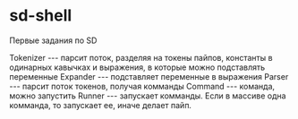 # sd-shell
Первые задания по SD

Tokenizer --- парсит поток, разделяя на токены пайпов, константы в одинарных кавычках и выражения, в которые можно подставлять переменные
Expander --- подставляет переменные в выражения
Parser --- парсит поток токенов, получая комманды
Command --- команда, можно запустить
Runner --- запускает комманды. Если в массиве одна комманда, то запускает ее, иначе делает пайп.
